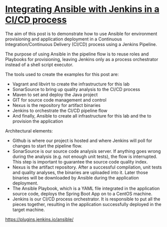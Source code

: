 # [Integrating Ansible with Jenkins in a CI/CD process](https://www.redhat.com/en/blog/integrating-ansible-jenkins-cicd-process)
The aim of this post is to demonstrate how to use Ansible for environment provisioning and application deployment in a Continuous Integration/Continuous Delivery (CI/CD) process using a Jenkins Pipeline.

The purpose of using Ansible in the pipeline flow is to reuse roles and Playbooks for provisioning, leaving Jenkins only as a process orchestrator instead of a shell script executor.

The tools used to create the examples for this post are:
-   Vagrant and libvirt to create the infrastructure for this lab
-   SonarSource to bring up quality analysis to the CI/CD process
-   Maven to set and deploy the Java project
-   GIT for source code management and control
-   Nexus is the repository for artifact binaries
-   Jenkins to orchestrate the CI/CD pipeline flow
-   And finally, Ansible to create all infrastructure for this lab and the to provision the application

Architectural elements:
-   Github is where our project is hosted and where Jenkins will poll for changes to start the pipeline flow.
-   SonarSource is our source code analysis server. If anything goes wrong during the analysis (e.g. not enough unit tests), the flow is interrupted. This step is important to guarantee the source code quality index.
-   Nexus is the artifact repository. After a successful compilation, unit tests and quality analyses, the binaries are uploaded into it. Later those binaries will be downloaded by Ansible during the application deployment.
-   The Ansible Playbook, which is a YAML file integrated in the application source code, deploys the Spring Boot App on to a CentOS machine.
-   Jenkins is our CI/CD process orchestrator. It is responsible to put all the pieces together, resulting in the application successfully deployed in the target machine.

https://plugins.jenkins.io/ansible/